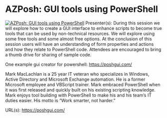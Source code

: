 ﻿# AZPosh: GUI tools using PowerShell

[![AZPosh: GUI tools using PowerShell](https://i2.ytimg.com/vi/ervW7mGQgBY/hqdefault.jpg "AZPosh: GUI tools using PowerShell")](https://www.youtube.com/watch?v=ervW7mGQgBY)
Presenter(s): During this session we will explore how to create a GUI interface to enhance scripts to become true tools that can be used by non-technical resources.
We will explore using some free tools and some almost free options.
At the conclusion of this session users will have an understanding of form properties and actions and how they relate to PowerShell code.
Attendees are encouraged to bring a thumb drive for sharing of sample code.

One example gui creator for powershell: https://poshgui.com/

Mark MacLachlan is a 25 year IT veteran who specializes in Windows, Active Directory and Microsoft Exchange automation.  He is a former Microsoft employee and VBScript trainer.  Mark embraced PowerShell when it was first released and quickly built on his existing scripting knowledge.  Mark enjoys tool building with PowerShell to make his and his team’s IT duties easier.  His motto is “Work smarter, not harder.”

URL(s): https://poshgui.com/


